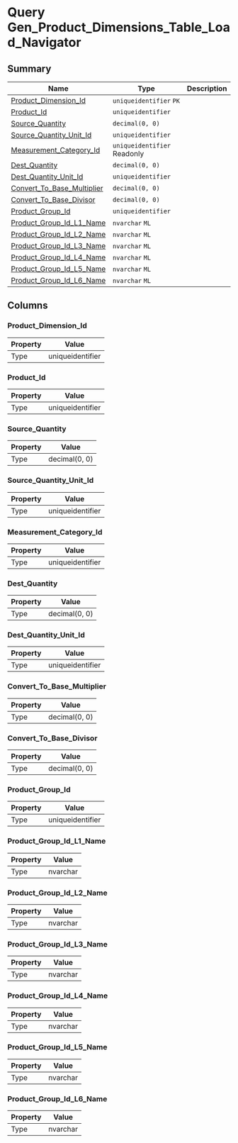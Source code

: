 # Query Gen_Product_Dimensions_Table_Load_Navigator


## Summary

| Name | Type | Description |
| - | - | --- |
|[Product_Dimension_Id](#product_dimension_id)|`uniqueidentifier` `PK`||
|[Product_Id](#product_id)|`uniqueidentifier` ||
|[Source_Quantity](#source_quantity)|`decimal(0, 0)` ||
|[Source_Quantity_Unit_Id](#source_quantity_unit_id)|`uniqueidentifier` ||
|[Measurement_Category_Id](#measurement_category_id)|`uniqueidentifier` Readonly||
|[Dest_Quantity](#dest_quantity)|`decimal(0, 0)` ||
|[Dest_Quantity_Unit_Id](#dest_quantity_unit_id)|`uniqueidentifier` ||
|[Convert_To_Base_Multiplier](#convert_to_base_multiplier)|`decimal(0, 0)` ||
|[Convert_To_Base_Divisor](#convert_to_base_divisor)|`decimal(0, 0)` ||
|[Product_Group_Id](#product_group_id)|`uniqueidentifier` ||
|[Product_Group_Id_L1_Name](#product_group_id_l1_name)|`nvarchar` `ML`||
|[Product_Group_Id_L2_Name](#product_group_id_l2_name)|`nvarchar` `ML`||
|[Product_Group_Id_L3_Name](#product_group_id_l3_name)|`nvarchar` `ML`||
|[Product_Group_Id_L4_Name](#product_group_id_l4_name)|`nvarchar` `ML`||
|[Product_Group_Id_L5_Name](#product_group_id_l5_name)|`nvarchar` `ML`||
|[Product_Group_Id_L6_Name](#product_group_id_l6_name)|`nvarchar` `ML`||

## Columns

### Product_Dimension_Id

| Property | Value |
| - | - |
|Type|uniqueidentifier|

### Product_Id

| Property | Value |
| - | - |
|Type|uniqueidentifier|

### Source_Quantity

| Property | Value |
| - | - |
|Type|decimal(0, 0)|

### Source_Quantity_Unit_Id

| Property | Value |
| - | - |
|Type|uniqueidentifier|

### Measurement_Category_Id

| Property | Value |
| - | - |
|Type|uniqueidentifier|

### Dest_Quantity

| Property | Value |
| - | - |
|Type|decimal(0, 0)|

### Dest_Quantity_Unit_Id

| Property | Value |
| - | - |
|Type|uniqueidentifier|

### Convert_To_Base_Multiplier

| Property | Value |
| - | - |
|Type|decimal(0, 0)|

### Convert_To_Base_Divisor

| Property | Value |
| - | - |
|Type|decimal(0, 0)|

### Product_Group_Id

| Property | Value |
| - | - |
|Type|uniqueidentifier|

### Product_Group_Id_L1_Name

| Property | Value |
| - | - |
|Type|nvarchar|

### Product_Group_Id_L2_Name

| Property | Value |
| - | - |
|Type|nvarchar|

### Product_Group_Id_L3_Name

| Property | Value |
| - | - |
|Type|nvarchar|

### Product_Group_Id_L4_Name

| Property | Value |
| - | - |
|Type|nvarchar|

### Product_Group_Id_L5_Name

| Property | Value |
| - | - |
|Type|nvarchar|

### Product_Group_Id_L6_Name

| Property | Value |
| - | - |
|Type|nvarchar|


